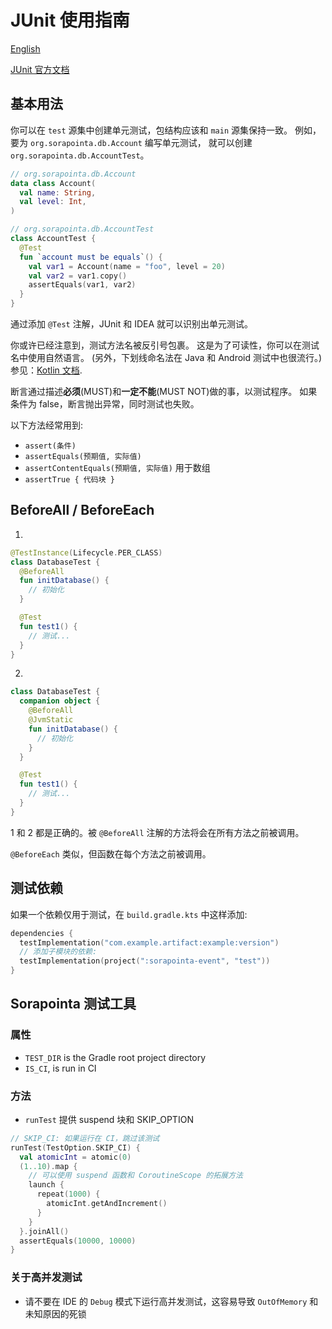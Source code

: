 # JUnit 使用指南

[English](unittest.md)

[JUnit 官方文档](https://junit.org/junit5/docs/current/user-guide/)

## 基本用法

你可以在 `test` 源集中创建单元测试，包结构应该和 `main` 源集保持一致。
例如，要为 `org.sorapointa.db.Account` 编写单元测试，
就可以创建 `org.sorapointa.db.AccountTest`。

```kotlin
// org.sorapointa.db.Account
data class Account(
  val name: String,
  val level: Int,
)

// org.sorapointa.db.AccountTest
class AccountTest {
  @Test
  fun `account must be equals`() {
    val var1 = Account(name = "foo", level = 20)
    val var2 = var1.copy()
    assertEquals(var1, var2)
  }
}
```

通过添加 `@Test` 注解，JUnit 和 IDEA 就可以识别出单元测试。

你或许已经注意到，测试方法名被反引号包裹。
这是为了可读性，你可以在测试名中使用自然语言。
(另外，下划线命名法在 Java 和 Android 测试中也很流行。)
参见：[Kotlin 文档](https://kotlinlang.org/docs/coding-conventions.html#names-for-test-methods).

断言通过描述**必须**(MUST)和**一定不能**(MUST NOT)做的事，以测试程序。
如果条件为 false，断言抛出异常，同时测试也失败。

以下方法经常用到:

- `assert(条件)`
- `assertEquals(预期值, 实际值)`
- `assertContentEquals(预期值, 实际值)` 用于数组
- `assertTrue { 代码块 }`

## BeforeAll / BeforeEach

1.

```kotlin
@TestInstance(Lifecycle.PER_CLASS)
class DatabaseTest {
  @BeforeAll
  fun initDatabase() {
    // 初始化
  }

  @Test
  fun test1() {
    // 测试...
  }
}
```

2.

```kotlin
class DatabaseTest {
  companion object {
    @BeforeAll
    @JvmStatic
    fun initDatabase() {
      // 初始化
    }
  }

  @Test
  fun test1() {
    // 测试...
  }
}
```

1 和 2 都是正确的。被 `@BeforeAll` 注解的方法将会在所有方法之前被调用。

`@BeforeEach` 类似，但函数在每个方法之前被调用。

## 测试依赖

如果一个依赖仅用于测试，在 `build.gradle.kts` 中这样添加:

```kotlin
dependencies {
  testImplementation("com.example.artifact:example:version")
  // 添加子模块的依赖:
  testImplementation(project(":sorapointa-event", "test"))
}
```

## Sorapointa 测试工具

### 属性

- `TEST_DIR` is the Gradle root project directory
- `IS_CI`, is run in CI

### 方法

- `runTest` 提供 suspend 块和 SKIP_OPTION

```kotlin
// SKIP_CI: 如果运行在 CI，跳过该测试
runTest(TestOption.SKIP_CI) {
  val atomicInt = atomic(0)
  (1..10).map {
    // 可以使用 suspend 函数和 CoroutineScope 的拓展方法
    launch {
      repeat(1000) {
        atomicInt.getAndIncrement()
      }
    }
  }.joinAll()
  assertEquals(10000, 10000)
}
```


### 关于高并发测试

- 请不要在 IDE 的 `Debug` 模式下运行高并发测试，这容易导致 `OutOfMemory` 和未知原因的死锁
